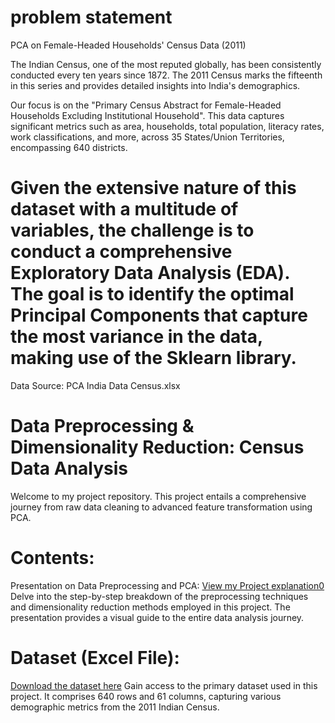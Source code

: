 # problem statement 
PCA on Female-Headed Households' Census Data (2011)

The Indian Census, one of the most reputed globally, has been consistently conducted every ten years since 1872. The 2011 Census marks the fifteenth in this series and provides detailed insights into India's demographics.

Our focus is on the "Primary Census Abstract for Female-Headed Households Excluding Institutional Household". This data captures significant metrics such as area, households, total population, literacy rates, work classifications, and more, across 35 States/Union Territories, encompassing 640 districts.

# Given the extensive nature of this dataset with a multitude of variables, the challenge is to conduct a comprehensive Exploratory Data Analysis (EDA). The goal is to identify the optimal Principal Components that capture the most variance in the data, making use of the Sklearn library.

Data Source: PCA India Data Census.xlsx


# Data Preprocessing & Dimensionality Reduction: Census Data Analysis
Welcome to my project repository. This project entails a comprehensive journey from raw data cleaning to advanced feature transformation using PCA.

# Contents:
Presentation on Data Preprocessing and PCA:
[View my Project explanation0](https://docs.google.com/presentation/d/1xPkK6cqlTKI332mO2Xz4SEKJNomCVFBq/edit?usp=sharing&ouid=101082540720314963908&rtpof=true&sd=true)
Delve into the step-by-step breakdown of the preprocessing techniques and dimensionality reduction methods employed in this project. The presentation provides a visual guide to the entire data analysis journey.

# Dataset (Excel File):

[Download the dataset here](https://docs.google.com/spreadsheets/d/1R1mRHJz2wbJqCWvw3dsHmSqOIYgBtS3p/edit?usp=sharing&ouid=101082540720314963908&rtpof=true&sd=true)
Gain access to the primary dataset used in this project. It comprises 640 rows and 61 columns, capturing various demographic metrics from the 2011 Indian Census.
